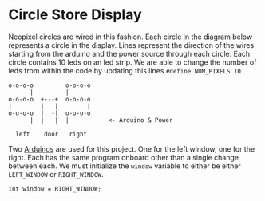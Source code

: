 # Circle Store Display

Neopixel circles are wired in this fashion. Each circle in the diagram below represents a circle in the display. Lines represent the direction of the wires starting from the arduino and the power source through each circle. Each circle contains 10 leds on an led strip. We are able to change the number of leds from within the code by updating this lines `#define NUM_PIXELS 10`

```
o-o-o-o         o-o-o-o
      |         |
o-o-o-o  +---+  o-o-o-o
|        |   |        |
o-o-o-o  |  -|  o-o-o-o
      |  |   |  |           <- Arduino & Power

  left    door   right
```

Two [Arduinos]() are used for this project. One for the left window, one for the right. Each has the same program onboard other than a single change between each. We must initialize the `window` variable to either be either `LEFT_WINDOW` or `RIGHT_WINDOW`.

```
int window = RIGHT_WINDOW;
```
